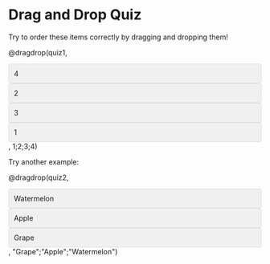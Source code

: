 <!--
author:   Your Name
email:    your@email.com
version:  0.1.0
language: en
narrator: US English Female

script:   https://cdnjs.cloudflare.com/ajax/libs/Sortable/1.14.0/Sortable.min.js

@dragdrop
<section style="width: 100%; max-width: 600px; margin: 20px auto; padding: 20px; border: 1px solid #ccc; border-radius: 8px;">
  <div class="question" style="font-size: 18px; margin-bottom: 20px;">@0</div>
  <div class="choices-container" style="display: flex; flex-direction: column; gap: 10px;" id="quiz-@0">
    @1
  </div>
  <div class="feedback" style="margin-top: 20px; font-weight: bold; text-align: center;"></div>
</section>

<script>
  (function(){
    const quizId = '@0'.replace(/[^a-zA-Z0-9]/g, '');
    const container = document.querySelector(`#quiz-${quizId}`);
    const feedback = container.nextElementSibling;
    const correctAnswers = '@2'.split(';');
    
    new Sortable(container, {
      animation: 150,
      onEnd: function() {
        const choices = Array.from(container.querySelectorAll('.choice'));
        const currentOrder = choices.map(choice => choice.textContent.trim());
        
        console.log('Current order:', currentOrder);
        console.log('Correct answers:', correctAnswers);
        
        const isCorrect = currentOrder.length === correctAnswers.length && 
                         currentOrder.every((answer, index) => answer === correctAnswers[index]);
        
        if (isCorrect) {
          feedback.textContent = "Correct!";
          feedback.style.color = "green";
        } else {
          feedback.textContent = "Try again!";
          feedback.style.color = "red";
        }
      }
    });
  })();
</script>
@end
-->

# Drag and Drop Quiz

Try to order these items correctly by dragging and dropping them!

@dragdrop(quiz1,
<div class="choice" style="padding: 10px; background-color: #f0f0f0; border: 1px solid #ddd; border-radius: 4px; cursor: move; user-select: none;">4</div>
<div class="choice" style="padding: 10px; background-color: #f0f0f0; border: 1px solid #ddd; border-radius: 4px; cursor: move; user-select: none;">2</div>
<div class="choice" style="padding: 10px; background-color: #f0f0f0; border: 1px solid #ddd; border-radius: 4px; cursor: move; user-select: none;">3</div>
<div class="choice" style="padding: 10px; background-color: #f0f0f0; border: 1px solid #ddd; border-radius: 4px; cursor: move; user-select: none;">1</div>,
1;2;3;4)

Try another example:

@dragdrop(quiz2,
<div class="choice" style="padding: 10px; background-color: #f0f0f0; border: 1px solid #ddd; border-radius: 4px; cursor: move; user-select: none;">Watermelon</div>
<div class="choice" style="padding: 10px; background-color: #f0f0f0; border: 1px solid #ddd; border-radius: 4px; cursor: move; user-select: none;">Apple</div>
<div class="choice" style="padding: 10px; background-color: #f0f0f0; border: 1px solid #ddd; border-radius: 4px; cursor: move; user-select: none;">Grape</div>,
"Grape";"Apple";"Watermelon")
